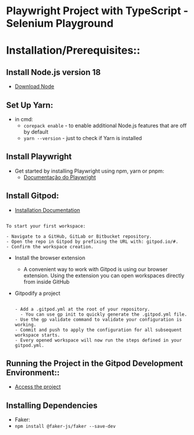 # Playwright Project with TypeScript - Selenium Playground

# Installation/Prerequisites::

## Install Node.js version 18
- [Download Node](https://nodejs.org/dist/v18.12.1/node-v18.12.1-x64.msi)

## Set Up Yarn:
- in cmd:
    - `corepack enable` - to enable additional Node.js features that are off by default
    - `yarn --version` - just to check if Yarn is installed

## Install Playwright
- Get started by installing Playwright using npm, yarn or pnpm:
  - [Documentação do Playwright](https://playwright.dev/docs/intro)

## Install Gitpod:
- [Installation Documentation](https://www.gitpod.io/docs/introduction/getting-started)

```The best way to get see the power of Gitpod, is to try it out by starting your first Workspace.

To start your first workspace:

- Navigate to a GitHub, GitLab or Bitbucket repository.
- Open the repo in Gitpod by prefixing the URL with: gitpod.io/#.
- Confirm the workspace creation.
```

- Install the browser extension
  - A convenient way to work with Gitpod is using our browser extension. Using the extension you can open workspaces directly from inside GitHub

- Gitpodify a project
  ```- Gitpod uses a .gitpod.yml file located at the root of your repository to unlock all benefits. It defines the processes to start for your project (e.g. a database or webserver), installs the required tools, editor extensions or IDE plugins. To get started:

  - Add a .gitpod.yml at the root of your repository.
    - You can use gp init to quickly generate the .gitpod.yml file.
  - Use the gp validate command to validate your configuration is working.
  - Commit and push to apply the configuration for all subsequent workspace starts.
  - Every opened workspace will now run the steps defined in your gitpod.yml.
  ```

## Running the Project in the Gitpod Development Environment::
- [Access the project](https://github.com/carolemesc/lambdatest-comcertifications-playwright)

## Installing Dependencies
  - Faker:
  - `npm install @faker-js/faker --save-dev`

